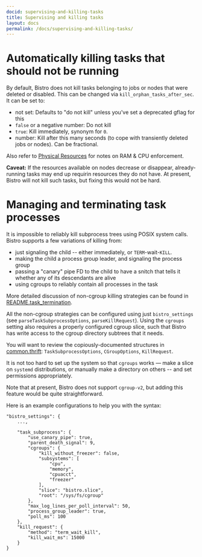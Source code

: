 ```yaml
---
docid: supervising-and-killing-tasks
title: Supervising and killing tasks
layout: docs
permalink: /docs/supervising-and-killing-tasks/
---
```


# Automatically killing tasks that should not be running

By default, Bistro does not kill tasks belonging to jobs or nodes that were
deleted or disabled.  This can be changed via `kill_orphan_tasks_after_sec`. 
It can be set to:

 * not set: Defaults to "do not kill" unless you've set a deprecated gflag for this
 * `false` or a negative number: Do not kill
 * `true`: Kill immediately, synonym for `0`.
 * number: Kill after this many seconds (to cope with transiently deleted jobs or nodes). Can be fractional.

Also refer to 
[Physical Resources](https://facebook.github.io/bistro/docs/physical-resources/)
for notes on RAM & CPU enforcement.

**Caveat:** If the resources available on nodes decrease or disappear,
already-running tasks may end up requirin resources they do not have. At
present, Bistro will not kill such tasks, but fixing this would not be hard.

# Managing and terminating task processes

It is impossible to reliably kill subprocess trees using POSIX system calls. Bistro supports a few variations of killing from:

* just signaling the child -- either immediately, or `TERM`-wait-`KILL`.
* making the child a process group leader, and signaling the process group
* passing a "canary" pipe FD to the child to have a snitch that tells it whether any of its descendants are alive
* using cgroups to reliably contain all processes in the task

More detailed discussion of non-cgroup killing strategies can be found in
[README.task_termination](https://github.com/facebookarchive/bistro/blob/main/bistro/processes/README.task_termination).

All the non-cgroup strategies can be configured using just `bistro_settings`
(see `parseTaskSubprocessOptions`, `parseKillRequest`).  Using the `cgroups`
setting also requires a properly configured cgroup slice, such that Bistro
has write access to the cgroup directory subtrees that it needs.

You will want to review the copiously-documented structures in
[common.thrift](https://github.com/facebookarchive/bistro/blob/main/bistro/if/common.thrift):
`TaskSubprocessOptions`, `CGroupOptions`, `KillRequest`.

It is not too hard to set up the system so that `cgroups` works — make a slice on `systemd` distributions, or manually make a directory on others -- and set permissions appropriately.

Note that at present, Bistro does not support `cgroup-v2`, but adding
this feature would be quite straightforward.

Here is an example configurations to help you with the syntax:

```
"bistro_settings": {
    ...,
   
    "task_subprocess": {
        "use_canary_pipe": true,
        "parent_death_signal": 9,
        "cgroups": {
            "kill_without_freezer": false,
            "subsystems": [
                "cpu",
                "memory",
                "cpuacct",
                "freezer"
            ],
            "slice": "bistro.slice",
            "root": "/sys/fs/cgroup"
        },
        "max_log_lines_per_poll_interval": 50,
        "process_group_leader": true,
        "poll_ms": 100
    },
    "kill_request": {
        "method": "term_wait_kill",
        "kill_wait_ms": 15000
    }
}
```
